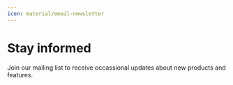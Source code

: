 ```yaml
---
icon: material/email-newsletter
---
```


# Stay informed

Join our mailing list to receive occassional updates about new products and features.
